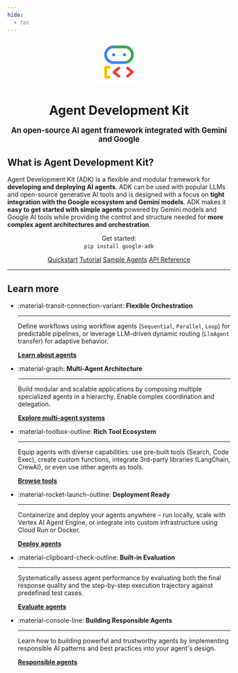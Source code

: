 ```yaml
---
hide:
  - toc
---
```


<div style="text-align: center;">
  <div class="centered-logo-text-group">
    <img src="assets/agent-development-kit.png" alt="Agent Development Kit Logo" width="100">
    <h1>Agent Development Kit</h1>
  </div>
</div>

<p style="text-align:center; font-size: 1.2em;">
  <b>An open-source AI agent framework integrated with Gemini and Google</b><br/>
</p>




## What is Agent Development Kit?

Agent Development Kit (ADK) is a flexible and modular framework for **developing
and deploying AI agents**. ADK can be used with popular LLMs and open-source
generative AI tools and is designed with a focus on **tight integration with the
Google ecosystem and Gemini models**. ADK makes it **easy to get started with
simple agents** powered by Gemini models and Google AI tools while providing the
control and structure needed for **more complex agent architectures and
orchestration**.

<div class="install-command-container">
  <p style="text-align:center;">
    Get started:
    <br/>
    <code>pip install google-adk</code>
  </p>
</div>

<p style="text-align:center;">
  <a href="get-started/quickstart/" class="md-button">Quickstart</a>
  <a href="get-started/tutorial/" class="md-button">Tutorial</a>
  <a href="http://github.com/google/adk-samples" class="md-button" target="_blank">Sample Agents</a>
  <a href="api-reference/" class="md-button">API Reference</a>
</p>

---

## Learn more

<div class="grid cards" markdown>

-   :material-transit-connection-variant: **Flexible Orchestration**

    ---

    Define workflows using workflow agents (`Sequential`, `Parallel`, `Loop`)
    for predictable pipelines, or leverage LLM-driven dynamic routing
    (`LlmAgent` transfer) for adaptive behavior.

    [**Learn about agents**](agents/index.md)

-   :material-graph: **Multi-Agent Architecture**

    ---

    Build modular and scalable applications by composing multiple specialized
    agents in a hierarchy. Enable complex coordination and delegation.

    [**Explore multi-agent systems**](agents/multi-agents.md)

-   :material-toolbox-outline: **Rich Tool Ecosystem**

    ---

    Equip agents with diverse capabilities: use pre-built tools (Search, Code
    Exec), create custom functions, integrate 3rd-party libraries (LangChain,
    CrewAI), or even use other agents as tools.

    [**Browse tools**](tools/index.md)

-   :material-rocket-launch-outline: **Deployment Ready**

    ---

    Containerize and deploy your agents anywhere – run locally, scale with
    Vertex AI Agent Engine, or integrate into custom infrastructure using Cloud
    Run or Docker.

    [**Deploy agents**](deploy/index.md)

-   :material-clipboard-check-outline: **Built-in Evaluation**

    ---

    Systematically assess agent performance by evaluating both the final
    response quality and the step-by-step execution trajectory against
    predefined test cases.

    [**Evaluate agents**](guides/evaluate-agents.md)

-   :material-console-line: **Building Responsible Agents**

    ---

    Learn how to building powerful and trustworthy agents by implementing
    responsible AI patterns and best practices into your agent's design.

    [**Responsible agents**](guides/responsible-agents.md)

</div>

<div class="footer"></div>

